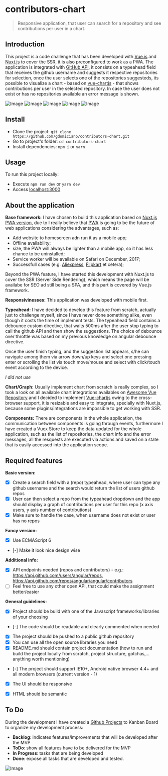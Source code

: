 # contributors-chart

> Responsive application, that user can search for a repository and see contributions per user in a chart.

## Introduction

This project is a code challenge that has been developed with [Vue.js](https://vuejs.org/) and [Nuxt.js](https://nuxtjs.org/) to cover the SSR, it is also preconfigured to work as a PWA.
The application is integrated with [GitHub API](https://developer.github.com/v3/), it consists on a typeahead field that receives the github username and suggests it respective repositories for selection, once the user selects one of the repositories suggesteds, its possible to visualize a chart - based on [vue-chartjs](https://github.com/apertureless/vue-chartjs) - that shows contributions per user in the selected repository. In case the user does not exist or has no repositories available an error message is shown.

![Image](https://raw.githubusercontent.com/gdomiciano/contributors-chart/develop/assets/screenshots/1.png)
![Image](https://raw.githubusercontent.com/gdomiciano/contributors-chart/develop/assets/screenshots/2.png)
![Image](https://raw.githubusercontent.com/gdomiciano/contributors-chart/develop/assets/screenshots/3.png)
![Image](https://raw.githubusercontent.com/gdomiciano/contributors-chart/develop/assets/screenshots/4.png)
![Image](https://raw.githubusercontent.com/gdomiciano/contributors-chart/develop/assets/screenshots/5.png)


## Install

- Clone the project: `git clone https://github.com/gdomiciano/contributors-chart.git`
- Go to project's folder: `cd contributors-chart`
- Install dependencies: `npm i` or `yarn`

## Usage
To run this project locally:

- Execute `npm run dev` or `yarn dev`
- Access [localhost:3000](http://localhost:3000)

## About the application
**Base framework:**
I have chosen to build this application based on [Nuxt.js PWA version](https://github.com/nuxt-community/pwa-template), due to I really believe that [PWA](https://developers.google.com/web/progressive-web-apps/) is going to be the future of web applications considering the advantages, such as:

- Add website to homescreen adn run it as a mobile app;
- Offline availability;
- size, the PWA will always be lighter than a mobile app, so it has less chance to be uninstalled;
- Service worker will be available on Safari on December, 2017;
- Successfull cases (e.g. [Aliexpress](https://developers.google.com/web/showcase/2016/aliexpress), [Flipkart](https://developers.google.com/web/showcase/2016/flipkart) et cetera);

Beyond the PWA feature, I have started this development with Nuxt.js to cover the SSR (Server Side Rendering), which means the page will be availabe for SEO ad still being a SPA, and this part is covered by Vue.js framework.

**Responsivinesses:**
This application was developed with mobile first.

**Typeahead:**
I have decided to develop this feature from scratch, actually just to challenge myself, since I have never done something alike, even though it costs the time of implement tests. The typeahead field contains a debounce custom directive, that waits 500ms after the user stop typing to call the github API and then show the suggestions. The choice of debounce over throttle was based on my previous knowledge on angular debounce directive.

Once the user finish typing, and the suggestion list appears, s/he can navigate among them via arrow down/up keys and select one pressing enter or scrolling the list via touch move/mouse and select with click/touch event according to the device.

*I did not use <Datalist> tag for the typeahead, due to the lack of support on Safari.*

**Chart/Graph:**
Usually implement chart from scratch is really complex, so I took a look on all available chart integrations availables on [Awesome Vue Repository](https://github.com/vuejs/awesome-vue) and I decided to implement [Vue-chartjs](https://github.com/apertureless/vue-chartj) owing to the cross-browser support, it is resizable and easy to integrate, specially with Nuxt.js, because some plugins/integrations are impossible to get working with SSR.

**Components:**
There are components in the whole application, the communication between components is going through events, furthermore I have created a Vuex Store to keep the data updated for the whole application, such as the list of repositories, the chart info and the error messages, all the resquests are executed via actions and saved on a state that is easily accessed into the application scope.


## Required features
**Basic version:**

- [x] Create a search field with a (repo) typeahead, where user can type any github username and the search would return the list of users github repos
- [x] User can then select a repo from the typeahead dropdown and the app should display a graph of contributions per user for this repo (x axis users, y axis number of contributions)
- [x] Make sure to handle the case, when username does not exist or user has no repos

**Fancy version:**

- [x] Use ECMAScript 6
- [-] Make it look nice design wise

**Additional info:**

- [x] API endpoints needed (repos and contributors) - e.g.: https://api.github.com/users/angular/repos, https://api.github.com/repos/angular/angular/contributors
- [ ] Feel free to use any other open API, that could make the assignment better/easier

**General guidelines:**

- [x] Project should be build with one of the Javascript frameworks/libraries of your choosing
- [-] The code should be readable and clearly commented when needed
- [x] The project should be pushed to a public github repository
- [x] You can use all the open source libraries you need
- [x] README.md should contain project documentation (how to run and build the project locally from scratch, project structure, gotchas,... anything worth mentioning)
- [-] The project should support IE10+, Android native browser 4.4+ and all modern browsers (current version - 1)
- [x] The UI should be responsive
- [x] HTML should be semantic


## To Do

During the development I have created a [Github Projects](https://github.com/gdomiciano/contributors-chart/projects/1) to Kanban Board to organize my development process:

- **Backlog**: indicates features/improvements that will be developed after the MVP
- **ToDo**: show all features have to be delivered for the MVP
- **In Progress**: tasks that are being developed
- **Done**: expose all tasks that are developed and tested.


![Image](https://raw.githubusercontent.com/gdomiciano/contributors-chart/develop/assets/screenshots/github-project.png)